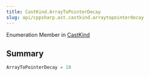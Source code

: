 ```yaml
---
title: CastKind.ArrayToPointerDecay
slug: api/cppsharp.ast.castkind.arraytopointerdecay
---
```

Enumeration Member in [CastKind](/api/cppsharp/ast/castkind)

## Summary



```csharp
ArrayToPointerDecay = 10
```

